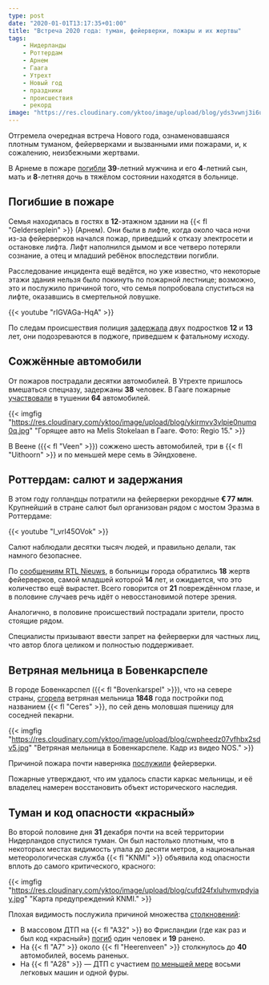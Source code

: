 ```yaml
---
type: post
date: "2020-01-01T13:17:35+01:00"
title: "Встреча 2020 года: туман, фейерверки, пожары и их жертвы"
tags:
    - Нидерланды
    - Роттердам
    - Арнем
    - Гаага
    - Утрехт
    - Новый год
    - праздники
    - происшествия
    - рекорд
image: "https://res.cloudinary.com/yktoo/image/upload/blog/yds3vwnj3i6ucvf8oyuq.jpg"
---
```


Отгремела очередная встреча Нового года, ознаменовавшаяся плотным туманом, фейерверками и вызванными ими пожарами, и, к сожалению, неизбежными жертвами.

В Арнеме в пожаре [погибли](https://nos.nl/artikel/2316917-vader-en-zoon-4-omgekomen-bij-flatbrand-arnhem-vuurwerk-oorzaak.html) **39**-летний мужчина и его **4**-летний сын, мать и **8**-летняя дочь в тяжёлом состоянии находятся в больнице.

<!--more-->

## Погибшие в пожаре

Семья находилась в гостях в **12**-этажном здании на {{< fl "Gelderseplein" >}} (Арнем). Они были в лифте, когда около часа ночи из-за фейерверков начался пожар, приведший к отказу электросети и остановке лифта. Лифт наполнился дымом и все четверо потеряли сознание, а отец и младший ребёнок впоследствии погибли.

Расследование инцидента ещё ведётся, но уже известно, что некоторые этажи здания нельзя было покинуть по пожарной лестнице; возможно, это и послужило причиной того, что семья попробовала спуститься на лифте, оказавшись в смертельной ловушке.

{{< youtube "rIGVAGa-HqA" >}}

По следам происшествия полиция [задержала](https://nos.nl/artikel/2316956-jongens-12-en-13-jaar-aangehouden-voor-fatale-flatbrand-arnhem.html) двух подростков **12** и **13** лет, они подозреваются в поджоге, приведшем к фатальному исходу.

## Сожжённые автомобили

От пожаров пострадали десятки автомобилей. В Утрехте пришлось вмешаться спецназу, задержаны **38** человек. В Гааге пожарные [участвовали](https://www.omroepwest.nl/nieuws/3980896/Al-tientallen-auto-s-in-en-rond-Den-Haag-in-vlammen-op) в тушении **64** автомобилей.

{{< imgfig "https://res.cloudinary.com/yktoo/image/upload/blog/ykirmvv3vlpie0numq0q.jpg" "Горящее авто на Melis Stokelaan в Гааге. Фото: Regio 15." >}}

В Веене ({{< fl "Veen" >}}) сожжено шесть автомобилей, три в {{< fl "Uithoorn" >}} и по меньшей мере семь в Эйндховене.

## Роттердам: салют и задержания

В этом году голландцы потратили на фейерверки рекордные **€ 77 млн**. Крупнейший в стране салют был организован рядом с мостом Эразма в Роттердаме:

{{< youtube "I_vrI45OVok" >}}

Салют наблюдали десятки тысяч людей, и правильно делали, так намного безопаснее.

По [сообщениям RTL Nieuws](https://www.rtlnieuws.nl/nieuws/nederland/artikel/4972036/oogziekenhuis-rotterdam-vuurwerk-slachtoffers-nieuwjaar), в больницы города обратились **18** жертв фейерверков, самой младшей которой **14** лет, и ожидается, что это количество ещё вырастет. Всего говорится от **21** повреждённом глазе, и в половине случаев речь идёт о невосстановимой потере зрения.

Аналогично, в половине происшествий пострадали зрители, просто стоящие рядом.

Специалисты призывают ввести запрет на фейерверки для частных лиц, что автор блога целиком и полностью поддерживает.

## Ветряная мельница в Бовенкарспеле

В городе Бовенкарспел ({{< fl "Bovenkarspel" >}}), что на севере страны, [сгорела](https://www.nu.nl/278223/video/molen-in-bovenkarspel-uit-1848-afgebrand.html?jwsource=cl) ветряная мельница **1848** года постройки под названием {{< fl "Ceres" >}}, по сей день моловшая пшеницу для соседней пекарни.

{{< imgfig "https://res.cloudinary.com/yktoo/image/upload/blog/cwpheedz07vfhbx2sdv5.jpg" "Ветряная мельница в Бовенкарспеле. Кадр из видео NOS." >}}

Причиной пожара почти наверняка [послужили](https://nos.nl/artikel/2316909-historische-molen-in-bovenkarspel-uitgebrand-dan-schrompelt-je-hart-ineen.html) фейерверки.

Пожарные утверждают, что им удалось спасти каркас мельницы, и её владелец намерен восстановить объект исторического наследия.

## Туман и код опасности «красный»

Во второй половине дня **31** декабря почти на всей территории Нидерландов спустился туман. Он был настолько плотным, что в некоторых местах видимость упала до десяти метров, а национальная метеорологическая служба {{< fl "KNMI" >}} объявила код опасности вплоть до самого критического, красного:

{{< imgfig "https://res.cloudinary.com/yktoo/image/upload/blog/cufd24fxluhvmvpdyiay.jpg" "Карта предупреждений KNMI." >}}

Плохая видимость послужила причиной множества [столкновений](https://nos.nl/artikel/2316893-dode-en-meerdere-gewonden-bij-grote-kettingbotsing-bij-akkrum.html):

* В массовом ДТП на {{< fl "A32" >}} во Фрисландии (где как раз и был код «красный») [погиб](https://www.omropfryslan.nl/nieuws/928622-dode-en-meerdere-gewonden-bij-ernstig-ongeluk-op-a32-bij-akkrum) один человек и **19** ранено.
* На {{< fl "A7" >}} около {{< fl "Heerenveen" >}} столкнулось до **40** автомобилей, восемь раненых.
* На {{< fl "A28" >}} — ДТП с участием [по меньшей мере](https://www.omroepgelderland.nl/nieuws/2433928/Kettingbotsing-met-8-auto-s-op-A28-bij-Ermelo) восьми легковых машин и одной фуры.
